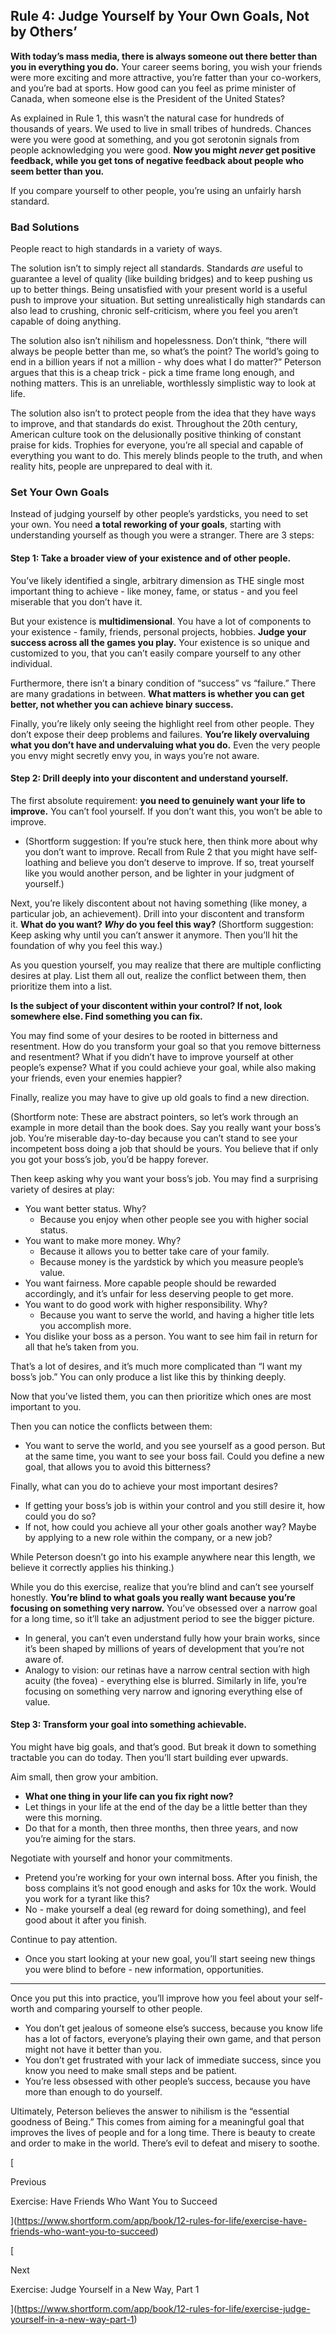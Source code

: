 
## Rule 4: Judge Yourself by Your Own Goals, Not by Others’

**With today’s mass media, there is always someone out there better than you in everything you do.** Your career seems boring, you wish your friends were more exciting and more attractive, you’re fatter than your co-workers, and you’re bad at sports. How good can you feel as prime minister of Canada, when someone else is the President of the United States?

As explained in Rule 1, this wasn’t the natural case for hundreds of thousands of years. We used to live in small tribes of hundreds. Chances were you were good at something, and you got serotonin signals from people acknowledging you were good. **Now you might _never_ get positive feedback, while you get tons of negative feedback about people who seem better than you.**

If you compare yourself to other people, you’re using an unfairly harsh standard.

### Bad Solutions

People react to high standards in a variety of ways.

The solution isn’t to simply reject all standards. Standards _are_ useful to guarantee a level of quality (like building bridges) and to keep pushing us up to better things. Being unsatisfied with your present world is a useful push to improve your situation. But setting unrealistically high standards can also lead to crushing, chronic self-criticism, where you feel you aren’t capable of doing anything.

The solution also isn’t nihilism and hopelessness. Don’t think, “there will always be people better than me, so what’s the point? The world’s going to end in a billion years if not a million - why does what I do matter?” Peterson argues that this is a cheap trick - pick a time frame long enough, and nothing matters. This is an unreliable, worthlessly simplistic way to look at life.

The solution also isn’t to protect people from the idea that they have ways to improve, and that standards do exist. Throughout the 20th century, American culture took on the delusionally positive thinking of constant praise for kids. Trophies for everyone, you’re all special and capable of everything you want to do. This merely blinds people to the truth, and when reality hits, people are unprepared to deal with it.

### Set Your Own Goals

Instead of judging yourself by other people’s yardsticks, you need to set your own. You need **a total reworking of your goals**, starting with understanding yourself as though you were a stranger. There are 3 steps:

#### Step 1: Take a broader view of your existence and of other people.

You’ve likely identified a single, arbitrary dimension as THE single most important thing to achieve - like money, fame, or status - and you feel miserable that you don’t have it.

But your existence is **multidimensional**. You have a lot of components to your existence - family, friends, personal projects, hobbies. **Judge your success across all the games you play.** Your existence is so unique and customized to you, that you can’t easily compare yourself to any other individual.

Furthermore, there isn’t a binary condition of “success” vs “failure.” There are many gradations in between. **What matters is whether you can get better, not whether you can achieve binary success.**

Finally, you’re likely only seeing the highlight reel from other people. They don’t expose their deep problems and failures. **You’re likely overvaluing what you don’t have and undervaluing what you do.** Even the very people you envy might secretly envy you, in ways you’re not aware.

#### Step 2: Drill deeply into your discontent and understand yourself.

The first absolute requirement: **you need to genuinely want your life to improve.** You can’t fool yourself. If you don’t want this, you won’t be able to improve.

- (Shortform suggestion: If you’re stuck here, then think more about why you don’t want to improve. Recall from Rule 2 that you might have self-loathing and believe you don’t deserve to improve. If so, treat yourself like you would another person, and be lighter in your judgment of yourself.)

Next, you’re likely discontent about not having something (like money, a particular job, an achievement). Drill into your discontent and transform it. **What do you want? _Why_ do you feel this way?** (Shortform suggestion: Keep asking why until you can’t answer it anymore. Then you’ll hit the foundation of why you feel this way.)

As you question yourself, you may realize that there are multiple conflicting desires at play. List them all out, realize the conflict between them, then prioritize them into a list.

**Is the subject of your discontent within your control? If not, look somewhere else. Find something you can fix.**

You may find some of your desires to be rooted in bitterness and resentment. How do you transform your goal so that you remove bitterness and resentment? What if you didn’t have to improve yourself at other people’s expense? What if you could achieve your goal, while also making your friends, even your enemies happier?

Finally, realize you may have to give up old goals to find a new direction.

(Shortform note: These are abstract pointers, so let’s work through an example in more detail than the book does. Say you really want your boss’s job. You’re miserable day-to-day because you can’t stand to see your incompetent boss doing a job that should be yours. You believe that if only you got your boss’s job, you’d be happy forever.

Then keep asking why you want your boss’s job. You may find a surprising variety of desires at play:

- You want better status. Why?
    - Because you enjoy when other people see you with higher social status.
- You want to make more money. Why?
    - Because it allows you to better take care of your family.
    - Because money is the yardstick by which you measure people’s value.
- You want fairness. More capable people should be rewarded accordingly, and it’s unfair for less deserving people to get more.
- You want to do good work with higher responsibility. Why?
    - Because you want to serve the world, and having a higher title lets you accomplish more.
- You dislike your boss as a person. You want to see him fail in return for all that he’s taken from you.

That’s a lot of desires, and it’s much more complicated than “I want my boss’s job.” You can only produce a list like this by thinking deeply.

Now that you’ve listed them, you can then prioritize which ones are most important to you.

Then you can notice the conflicts between them:

- You want to serve the world, and you see yourself as a good person. But at the same time, you want to see your boss fail. Could you define a new goal, that allows you to avoid this bitterness?

Finally, what can you do to achieve your most important desires?

- If getting your boss’s job is within your control and you still desire it, how could you do so?
- If not, how could you achieve all your other goals another way? Maybe by applying to a new role within the company, or a new job?

While Peterson doesn’t go into his example anywhere near this length, we believe it correctly applies his thinking.)

While you do this exercise, realize that you’re blind and can’t see yourself honestly. **You’re blind to what goals you really want because you’re focusing on something very narrow.** You’ve obsessed over a narrow goal for a long time, so it’ll take an adjustment period to see the bigger picture.

- In general, you can’t even understand fully how your brain works, since it’s been shaped by millions of years of development that you’re not aware of.
- Analogy to vision: our retinas have a narrow central section with high acuity (the fovea) - everything else is blurred. Similarly in life, you’re focusing on something very narrow and ignoring everything else of value.

#### **Step 3: Transform your goal into something achievable.**

You might have big goals, and that’s good. But break it down to something tractable you can do today. Then you’ll start building ever upwards.

Aim small, then grow your ambition.

- **What one thing in your life can you fix right now?**
- Let things in your life at the end of the day be a little better than they were this morning.
- Do that for a month, then three months, then three years, and now you’re aiming for the stars.

Negotiate with yourself and honor your commitments.

- Pretend you’re working for your own internal boss. After you finish, the boss complains it’s not good enough and asks for 10x the work. Would you work for a tyrant like this?
- No - make yourself a deal (eg reward for doing something), and feel good about it after you finish.

Continue to pay attention.

- Once you start looking at your new goal, you’ll start seeing new things you were blind to before - new information, opportunities.

---

Once you put this into practice, you’ll improve how you feel about your self-worth and comparing yourself to other people.

- You don’t get jealous of someone else’s success, because you know life has a lot of factors, everyone’s playing their own game, and that person might not have it better than you.
- You don’t get frustrated with your lack of immediate success, since you know you need to make small steps and be patient.
- You’re less obsessed with other people’s success, because you have more than enough to do yourself.

Ultimately, Peterson believes the answer to nihilism is the “essential goodness of Being.” This comes from aiming for a meaningful goal that improves the lives of people and for a long time. There is beauty to create and order to make in the world. There’s evil to defeat and misery to soothe.

[

Previous

Exercise: Have Friends Who Want You to Succeed

](https://www.shortform.com/app/book/12-rules-for-life/exercise-have-friends-who-want-you-to-succeed)

[

Next

Exercise: Judge Yourself in a New Way, Part 1

](https://www.shortform.com/app/book/12-rules-for-life/exercise-judge-yourself-in-a-new-way-part-1)